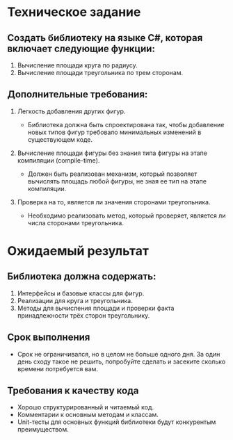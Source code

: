# Техническое задание
## Создать библиотеку на языке C#, которая включает следующие функции:

1. Вычисление площади круга по радиусу.
2. Вычисление площади треугольника по трем сторонам.

## Дополнительные требования:
1. Легкость добавления других фигур.
   - Библиотека должна быть спроектирована так, чтобы добавление новых типов фигур требовало минимальных изменений в существующем коде.

2. Вычисление площади фигуры без знания типа фигуры на этапе компиляции (compile-time).
   - Должен быть реализован механизм, который позволяет вычислять площадь любой фигуры, не зная ее тип на этапе компиляции.

3. Проверка на то, является ли значения сторонами треугольника.
   - Необходимо реализовать метод, который проверяет, является ли числа сторонами треугольника.

# Ожидаемый результат
## Библиотека должна содержать:

1. Интерфейсы и базовые классы для фигур.
2. Реализации для круга и треугольника.
3. Методы для вычисления площади и проверки факта принадлежности трёх сторон треугольнику.

## Срок выполнения
- Срок не ограничивался, но в целом не больше одного дня. За один день сходу такое не решить, попробуйте сделать и засеките сколько времени потребуется вам.

## Требования к качеству кода
- Хорошо структурированный и читаемый код.
- Комментарии к основным методам и классам.
- Unit-тесты для основных функций библиотеки будут конкурентым преимуществом.